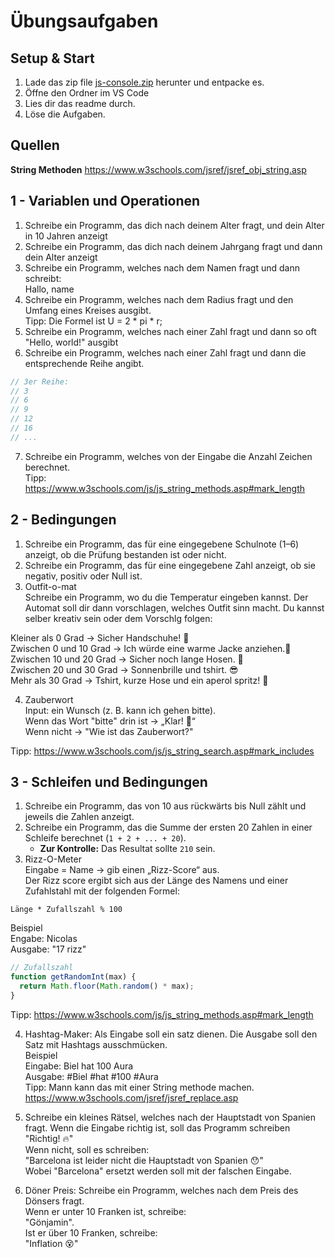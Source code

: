 # Übungsaufgaben

## Setup & Start

1. Lade das zip file  [js-console.zip](https://github.com/bbz-biel-informatik/288-programmiertechniken-webfrontend/raw/refs/heads/master/02%20-%20console/js-console.zip) herunter und entpacke es.
2. Öffne den Ordner im VS Code
3. Lies dir das readme durch.
4. Löse die Aufgaben.

## Quellen
**String Methoden**
https://www.w3schools.com/jsref/jsref_obj_string.asp

## 1 - Variablen und Operationen
1. Schreibe ein Programm, das dich nach deinem Alter fragt, und dein Alter in 10 Jahren anzeigt​
2. Schreibe ein Programm, das dich nach deinem Jahrgang fragt und dann dein Alter anzeigt​
3. Schreibe ein Programm, welches nach dem Namen fragt und dann schreibt:<br>
Hallo, name
4. Schreibe ein Programm, welches nach dem Radius fragt und den Umfang eines Kreises ausgibt.<br>
Tipp: Die Formel ist U = 2 * pi * r;
5. Schreibe ein Programm, welches nach einer Zahl fragt und dann so oft "Hello, world!" ausgibt
6. Schreibe ein Programm, welches nach einer
Zahl fragt und dann die entsprechende Reihe angibt.
```javascript
// 3er Reihe:
// 3
// 6
// 9
// 12
// 16
// ...
```
7. Schreibe ein Programm, welches von der Eingabe die Anzahl Zeichen berechnet.<br>
Tipp: https://www.w3schools.com/js/js_string_methods.asp#mark_length

## 2 - Bedingungen

1. Schreibe ein Programm, das für eine eingegebene Schulnote (1–6) anzeigt, ob die Prüfung bestanden ist oder nicht.   
2. Schreibe ein Programm, das für eine eingegebene Zahl anzeigt, ob sie negativ, positiv oder Null ist.
3. Outfit-o-mat<br>
Schreibe ein Programm, wo du die Temperatur eingeben kannst. Der Automat soll dir dann vorschlagen, welches Outfit sinn macht. Du kannst selber kreativ sein oder dem Vorschlg folgen:

Kleiner als 0 Grad -> Sicher Handschuhe! 🧤<br>
Zwischen 0 und 10 Grad -> Ich würde eine warme Jacke anziehen.🧥<br>
Zwischen 10 und 20 Grad -> Sicher noch lange Hosen. 👖<br>
Zwischen 20 und 30 Grad -> Sonnenbrille und tshirt. 😎<br>
Mehr als 30 Grad -> Tshirt, kurze Hose und ein aperol spritz! 🍹<br>


4. Zauberwort<br>
Input: ein Wunsch (z. B. kann ich gehen bitte).<br>
Wenn das Wort "bitte" drin ist -> „Klar! 🫶“<br>
Wenn nicht -> "Wie ist das Zauberwort?"<br>

Tipp: https://www.w3schools.com/js/js_string_search.asp#mark_includes



## 3 - Schleifen und Bedingungen

1. Schreibe ein Programm, das von 10 aus rückwärts bis Null zählt und jeweils die Zahlen anzeigt.  
2. Schreibe ein Programm, das die Summe der ersten 20 Zahlen in einer Schleife berechnet (`1 + 2 + ... + 20`).  
   - **Zur Kontrolle:** Das Resultat sollte `210` sein. 
3. Rizz-O-Meter<br>
Eingabe = Name → gib einen „Rizz-Score“ aus.<br>
Der Rizz score ergibt sich aus der Länge des Namens und einer Zufahlstahl mit der folgenden Formel:<br>
```
Länge * Zufallszahl % 100
```

Beispiel<br>
Engabe: Nicolas<br>
Ausgabe: "17 rizz"<br>


```javascript
// Zufallszahl
function getRandomInt(max) {
  return Math.floor(Math.random() * max);
}
```
Tipp: https://www.w3schools.com/js/js_string_methods.asp#mark_length

4. Hashtag-Maker: Als Eingabe soll ein satz dienen. Die Ausgabe soll den Satz mit Hashtags ausschmücken.<br>
Beispiel<br>
Eingabe: Biel hat 100 Aura<br>
Ausgabe: #Biel #hat #100 #Aura<br>
Tipp: Mann kann das mit einer String methode machen.
https://www.w3schools.com/jsref/jsref_replace.asp


5. Schreibe ein kleines Rätsel, welches nach der Hauptstadt von Spanien fragt. Wenn die Eingabe richtig ist,
soll das Programm schreiben "Richtig! 🔥"<br>
Wenn nicht, soll es schreiben:<br>
"Barcelona ist leider nicht die Hauptstadt von Spanien 😯"<br>
Wobei "Barcelona" ersetzt werden soll mit der falschen Eingabe.

6. Döner Preis: Schreibe ein Programm, welches nach dem Preis des Dönsers fragt.<br>
Wenn er unter 10 Franken ist, schreibe: <br>
"Gönjamin".<br>
Ist er über 10 Franken, schreibe:<br>
"Inflation 😵"